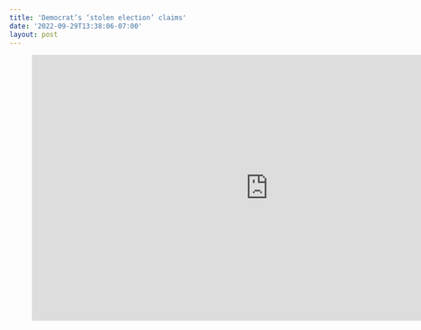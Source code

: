 ```yaml
---
title: 'Democrat’s ‘stolen election’ claims'
date: '2022-09-29T13:38:06-07:00'
layout: post
---
```


<figure class="wp-block-embed is-type-video is-provider-youtube wp-block-embed-youtube wp-embed-aspect-16-9 wp-has-aspect-ratio"><div class="wp-block-embed__wrapper"><iframe allow="accelerometer; autoplay; clipboard-write; encrypted-media; gyroscope; picture-in-picture" allowfullscreen="" claims="" election="" frameborder="0" height="473" src="https://www.youtube.com/embed/uoMfIkz7v6s?feature=oembed" stolen="" title="Democrat's "Stolen" Election Claims | "Stolen" 2016 Election" width="840"></iframe></div></figure>
